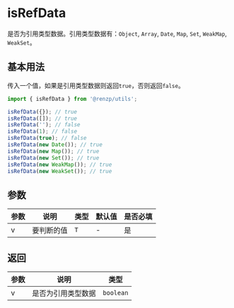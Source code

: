 # isRefData

是否为引用类型数据。引用类型数据有：`Object`, `Array`, `Date`, `Map`, `Set`, `WeakMap`, `WeakSet`。

## 基本用法

传入一个值，如果是引用类型数据则返回`true`，否则返回`false`。

```ts
import { isRefData } from '@renzp/utils';

isRefData({}); // true
isRefData([]); // true
isRefData(''); // false
isRefData(1); // false
isRefData(true); // false
isRefData(new Date()); // true
isRefData(new Map()); // true
isRefData(new Set()); // true
isRefData(new WeakMap()); // true
isRefData(new WeakSet()); // true
```

## 参数

| 参数 | 说明       | 类型 | 默认值 | 是否必填 |
| ---- | ---------- | ---- | ------ | -------- |
| v    | 要判断的值 | `T`  | -      | 是       |

## 返回

| 参数 | 说明               | 类型      |
| ---- | ------------------ | --------- |
| v    | 是否为引用类型数据 | `boolean` |
